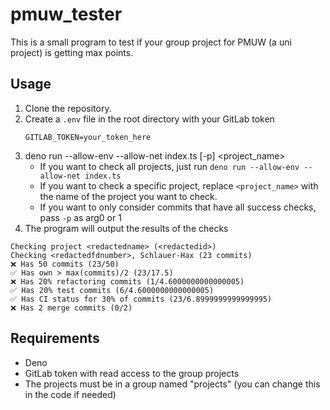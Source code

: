# pmuw_tester

This is a small program to test if your group project for PMUW (a uni project)
is getting max points.

## Usage

1. Clone the repository.
2. Create a `.env` file in the root directory with your GitLab token
   ```
   GITLAB_TOKEN=your_token_here
   ```
3. deno run --allow-env --allow-net index.ts [-p] <project_name>
   - If you want to check all projects, just run
     `deno run --allow-env --allow-net index.ts`
   - If you want to check a specific project, replace `<project_name>` with the
     name of the project you want to check.
   - If you want to only consider commits that have all success checks, pass `-p` as arg0 or 1
4. The program will output the results of the checks

```
Checking project <redactedname> (<redactedid>)
Checking <redactedfdnumber>, Schlauer-Hax (23 commits)
❌ Has 50 commits (23/50)
✅ Has own > max(commits)/2 (23/17.5)
❌ Has 20% refactoring commits (1/4.6000000000000005)
✅ Has 20% test commits (6/4.6000000000000005)
✅ Has CI status for 30% of commits (23/6.8999999999999995)
❌ Has 2 merge commits (0/2)
```

## Requirements
- Deno
- GitLab token with read access to the group projects
- The projects must be in a group named "projects" (you can change this in the code if needed)

